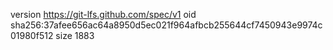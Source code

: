 version https://git-lfs.github.com/spec/v1
oid sha256:37afee656ac64a8950d5ec021f964afbcb255644cf7450943e9974c01980f512
size 1883
